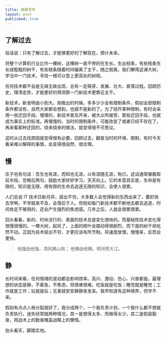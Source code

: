 ```yaml
---
title: 随便写写
layout: post
published: true
---
```


## 了解过去
俗话说：只有了解过去，才能够更好的了解现在，预计未来。

将整个计算机行业比作一棵树，这棵树一直不停的在生长。生出枝条，有些枝条生长成粗粗的树干，有些枝条随着时间偏离了主干，随之脱离。我们攀爬这课大树，学当中一门技术，寻找一根可以登上更高处的树枝。

任何技术都不会是无缘无故出现，总有一定萌芽、发展、壮大、衰落过程。回顾历史，理清走势，才能更好的预测那一门新技术更靠近主干。

新技术，新发明由小到大。刚推出的时候，多多少少会有限制条件，假如全部限制条件都没有，自然大家都会想到，也就不是新的了。为了绕开某种限制，有时会采用一些迂回手段。慢慢的，新技术普及开来，被大众所接受，那些迂回手段，也就成为事实上的标准。再慢慢的，当时的限制条件，可能改变了或者已经不存在了，再来看那种迂回的，绕来绕来的做法，就变得很不可思议。

这时从过去找原因就变得很有必要。回顾过去，翻查当时的环境、限制，有时今天看来难以解释的事情，会变得很自然、很合理。

## 慢
庄子也有句话：吾生也有涯，而知也无涯，以有涯随无涯，殆已。这话通常被截取前半段，忽略后两句，鼓励大家好好学习，天天向上。它的本意其实是，生命是有限的，知识是无限，用有限的生命去追逐无限的知识，会使人很累。

人们总说 IT 技术日新月异，层出不穷。大多数人会觉得新的东西出来了，要赶快去学啊，不学就来不及，会落后于人。但假如每门新技术都不断地去都去追逐，时间肯定不够用的，还会产生强烈的焦虑感。几年之后，人就会很累很累。

回头看看，新的、时尚流行的、表面的技术总是变化很快的。而基础性技术变化得很慢很慢的。一棵大树，起风了，上面的枝叶会摆动得很剧烈，而下面的树干却屹然不动。正因为技术层出不穷，才更应该有所节制。将速度放慢，慢慢来，反而会更快。

> 他强由他强，清风拂山岗；
> 他横由他横，明月照大江。

## 静
长时间来看，任何情绪的波动都会影响效率。高兴、激动、伤心、兴奋都是。最理想的状态是静，不着急，不焦虑，但很难很难。吃饭就是吃饭；睡觉就是睡觉；工作就是工作；玩就是玩；无事就安安静静发发呆。我早知道有这种境界，但学不来。

假如有点点人格分裂就好了，我分成两个，一个我负责计划，一个我什么都不想就负责执行。迷失经常就两种情况，其一是想得太多、而做得太少。其二是假装勤奋，用战术上的勤奋掩盖战略上的懒惰。

抬头看天，脚踏实地。

